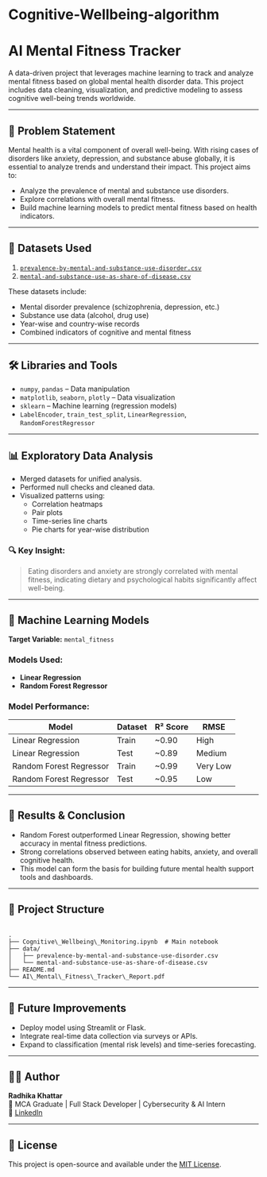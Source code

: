 # Cognitive-Wellbeing-algorithm

# AI Mental Fitness Tracker
A data-driven project that leverages machine learning to track and analyze mental fitness based on global mental health disorder data. This project includes data cleaning, visualization, and predictive modeling to assess cognitive well-being trends worldwide.

---

## 📌 Problem Statement

Mental health is a vital component of overall well-being. With rising cases of disorders like anxiety, depression, and substance abuse globally, it is essential to analyze trends and understand their impact. This project aims to:

- Analyze the prevalence of mental and substance use disorders.
- Explore correlations with overall mental fitness.
- Build machine learning models to predict mental fitness based on health indicators.

---

## 📂 Datasets Used

1. [`prevalence-by-mental-and-substance-use-disorder.csv`](https://ourworldindata.org/)
2. [`mental-and-substance-use-as-share-of-disease.csv`](https://ourworldindata.org/)

These datasets include:
- Mental disorder prevalence (schizophrenia, depression, etc.)
- Substance use data (alcohol, drug use)
- Year-wise and country-wise records
- Combined indicators of cognitive and mental fitness

---

## 🛠️ Libraries and Tools

- `numpy`, `pandas` – Data manipulation
- `matplotlib`, `seaborn`, `plotly` – Data visualization
- `sklearn` – Machine learning (regression models)
- `LabelEncoder`, `train_test_split`, `LinearRegression`, `RandomForestRegressor`

---

## 📊 Exploratory Data Analysis

- Merged datasets for unified analysis.
- Performed null checks and cleaned data.
- Visualized patterns using:
  - Correlation heatmaps
  - Pair plots
  - Time-series line charts
  - Pie charts for year-wise distribution

### 🔍 Key Insight:
> Eating disorders and anxiety are strongly correlated with mental fitness, indicating dietary and psychological habits significantly affect well-being.

---

## 🤖 Machine Learning Models

**Target Variable:** `mental_fitness`

### Models Used:
- **Linear Regression**
- **Random Forest Regressor**

### Model Performance:

| Model                  | Dataset | R² Score | RMSE      |
|------------------------|---------|----------|-----------|
| Linear Regression      | Train   | ~0.90    | High      |
| Linear Regression      | Test    | ~0.89    | Medium    |
| Random Forest Regressor| Train   | ~0.99    | Very Low  |
| Random Forest Regressor| Test    | ~0.95    | Low       |

---

## 🧾 Results & Conclusion

- Random Forest outperformed Linear Regression, showing better accuracy in mental fitness predictions.
- Strong correlations observed between eating habits, anxiety, and overall cognitive health.
- This model can form the basis for building future mental health support tools and dashboards.

---

## 📁 Project Structure

```

.
├── Cognitive\_Wellbeing\_Monitoring.ipynb  # Main notebook
├── data/
│   ├── prevalence-by-mental-and-substance-use-disorder.csv
│   └── mental-and-substance-use-as-share-of-disease.csv
├── README.md
└── AI\_Mental\_Fitness\_Tracker\_Report.pdf

```

---

## 🚀 Future Improvements

- Deploy model using Streamlit or Flask.
- Integrate real-time data collection via surveys or APIs.
- Expand to classification (mental risk levels) and time-series forecasting.

---

## 👩‍💻 Author

**Radhika Khattar**  
💼 MCA Graduate | Full Stack Developer | Cybersecurity & AI Intern  
🔗 [LinkedIn](https://www.linkedin.com/in/radhika-khattar)

---

## 📜 License

This project is open-source and available under the [MIT License](LICENSE).

